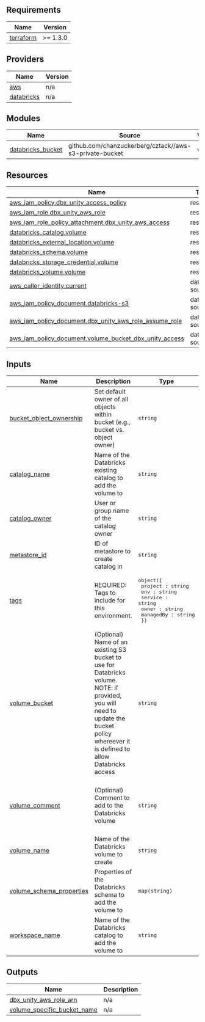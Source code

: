 <!-- START -->
## Requirements

| Name | Version |
|------|---------|
| <a name="requirement_terraform"></a> [terraform](#requirement\_terraform) | >= 1.3.0 |

## Providers

| Name | Version |
|------|---------|
| <a name="provider_aws"></a> [aws](#provider\_aws) | n/a |
| <a name="provider_databricks"></a> [databricks](#provider\_databricks) | n/a |

## Modules

| Name | Source | Version |
|------|--------|---------|
| <a name="module_databricks_bucket"></a> [databricks\_bucket](#module\_databricks\_bucket) | github.com/chanzuckerberg/cztack//aws-s3-private-bucket | v0.71.0 |

## Resources

| Name | Type |
|------|------|
| [aws_iam_policy.dbx_unity_access_policy](https://registry.terraform.io/providers/hashicorp/aws/latest/docs/resources/iam_policy) | resource |
| [aws_iam_role.dbx_unity_aws_role](https://registry.terraform.io/providers/hashicorp/aws/latest/docs/resources/iam_role) | resource |
| [aws_iam_role_policy_attachment.dbx_unity_aws_access](https://registry.terraform.io/providers/hashicorp/aws/latest/docs/resources/iam_role_policy_attachment) | resource |
| [databricks_catalog.volume](https://registry.terraform.io/providers/databricks/databricks/latest/docs/resources/catalog) | resource |
| [databricks_external_location.volume](https://registry.terraform.io/providers/databricks/databricks/latest/docs/resources/external_location) | resource |
| [databricks_schema.volume](https://registry.terraform.io/providers/databricks/databricks/latest/docs/resources/schema) | resource |
| [databricks_storage_credential.volume](https://registry.terraform.io/providers/databricks/databricks/latest/docs/resources/storage_credential) | resource |
| [databricks_volume.volume](https://registry.terraform.io/providers/databricks/databricks/latest/docs/resources/volume) | resource |
| [aws_caller_identity.current](https://registry.terraform.io/providers/hashicorp/aws/latest/docs/data-sources/caller_identity) | data source |
| [aws_iam_policy_document.databricks-s3](https://registry.terraform.io/providers/hashicorp/aws/latest/docs/data-sources/iam_policy_document) | data source |
| [aws_iam_policy_document.dbx_unity_aws_role_assume_role](https://registry.terraform.io/providers/hashicorp/aws/latest/docs/data-sources/iam_policy_document) | data source |
| [aws_iam_policy_document.volume_bucket_dbx_unity_access](https://registry.terraform.io/providers/hashicorp/aws/latest/docs/data-sources/iam_policy_document) | data source |

## Inputs

| Name | Description | Type | Default | Required |
|------|-------------|------|---------|:--------:|
| <a name="input_bucket_object_ownership"></a> [bucket\_object\_ownership](#input\_bucket\_object\_ownership) | Set default owner of all objects within bucket (e.g., bucket vs. object owner) | `string` | `null` | no |
| <a name="input_catalog_name"></a> [catalog\_name](#input\_catalog\_name) | Name of the Databricks existing catalog to add the volume to | `string` | n/a | yes |
| <a name="input_catalog_owner"></a> [catalog\_owner](#input\_catalog\_owner) | User or group name of the catalog owner | `string` | n/a | yes |
| <a name="input_metastore_id"></a> [metastore\_id](#input\_metastore\_id) | ID of metastore to create catalog in | `string` | n/a | yes |
| <a name="input_tags"></a> [tags](#input\_tags) | REQUIRED: Tags to include for this environment. | <pre>object({<br>    project : string<br>    env : string<br>    service : string<br>    owner : string<br>    managedBy : string<br>  })</pre> | n/a | yes |
| <a name="input_volume_bucket"></a> [volume\_bucket](#input\_volume\_bucket) | (Optional) Name of an existing S3 bucket to use for Databricks volume. NOTE: if provided, you will need to update the bucket policy whereever it is defined to allow Databricks access | `string` | `null` | no |
| <a name="input_volume_comment"></a> [volume\_comment](#input\_volume\_comment) | (Optional) Comment to add to the Databricks volume | `string` | `"Managed by Terraform - this is a default volume for the Databricks workspace"` | no |
| <a name="input_volume_name"></a> [volume\_name](#input\_volume\_name) | Name of the Databricks volume to create | `string` | n/a | yes |
| <a name="input_volume_schema_properties"></a> [volume\_schema\_properties](#input\_volume\_schema\_properties) | Properties of the Databricks schema to add the volume to | `map(string)` | `{}` | no |
| <a name="input_workspace_name"></a> [workspace\_name](#input\_workspace\_name) | Name of the Databricks catalog to add the volume to | `string` | n/a | yes |

## Outputs

| Name | Description |
|------|-------------|
| <a name="output_dbx_unity_aws_role_arn"></a> [dbx\_unity\_aws\_role\_arn](#output\_dbx\_unity\_aws\_role\_arn) | n/a |
| <a name="output_volume_specific_bucket_name"></a> [volume\_specific\_bucket\_name](#output\_volume\_specific\_bucket\_name) | n/a |
<!-- END -->
